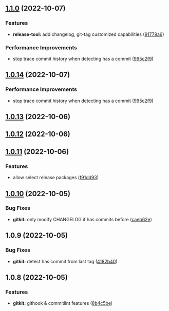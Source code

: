 ## [1.1.0](https://github.com/gialynguyen/monostack/compare/gitkit@1.0.13...gitkit@1.1.0) (2022-10-07)


### Features

* **release-tool:** add changelog, git-tag customized capabilities ([91779a6](https://github.com/gialynguyen/monostack/commit/91779a6519ae2e67728fe951829d0f9be2c71379))


### Performance Improvements

* stop trace commit history when detecting has a commit ([995c2f9](https://github.com/gialynguyen/monostack/commit/995c2f9f392e0f3eaab84d5e3105787beafbcf28))

## [1.0.14](https://github.com/gialynguyen/monostack/compare/gitkit@1.0.13...gitkit@1.0.14) (2022-10-07)


### Performance Improvements

* stop trace commit history when detecting has a commit ([995c2f9](https://github.com/gialynguyen/monostack/commit/995c2f9f392e0f3eaab84d5e3105787beafbcf28))



## [1.0.13](https://github.com/gialynguyen/monostack/compare/gitkit@1.0.12...gitkit@1.0.13) (2022-10-06)



## [1.0.12](https://github.com/gialynguyen/monostack/compare/gitkit@1.0.11...gitkit@1.0.12) (2022-10-06)



## [1.0.11](https://github.com/gialynguyen/monostack/compare/gitkit@1.0.9...gitkit@1.0.11) (2022-10-06)

### Features

- allow select release packages ([f91dd93](https://github.com/gialynguyen/monostack/commit/f91dd93437aa4cdcccb58de542187695d86905ef))

## [1.0.10](https://github.com/gialynguyen/monostack/compare/gitkit@1.0.9...gitkit@1.0.10) (2022-10-05)

### Bug Fixes

- **gitkit:** only modify CHANGELOG if has commits before ([caeb62e](https://github.com/gialynguyen/monostack/commit/caeb62e7a40f685aba20fa1ace956d4a117111ca))

## 1.0.9 (2022-10-05)

### Bug Fixes

- **gitkit:** detect has commit from last tag ([4182b40](https://github.com/gialynguyen/monostack/commit/4182b40c279b395b5e67615efb69c4d21a82d9aa))

## 1.0.8 (2022-10-05)

### Features

- **gitkit:** githook & commitlint features ([8b4c5be](https://github.com/gialynguyen/monostack/commit/8b4c5be0764c2d822613ebaf33a3f05d26cb6aa0))
